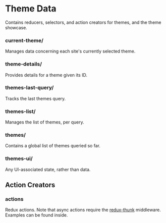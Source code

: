 Theme Data
==========

Contains reducers, selectors, and action creators for themes, and the theme showcase.

### current-theme/

Manages data concerning each site's currently selected theme.

### theme-details/

Provides details for a theme given its ID.

### themes-last-query/

Tracks the last themes query.

### themes-list/

Manages the list of themes, per query.

### themes/

Contains a global list of themes queried so far.

### themes-ui/

Any UI-associated state, rather than data.

## Action Creators

### actions

Redux actions. Note that async actions require the
[redux-thunk][thunk] middleware. Examples can be found inside.

[bind]: http://rackt.org/redux/docs/api/bindActionCreators.html
[thunk]: https://github.com/gaearon/redux-thunk
